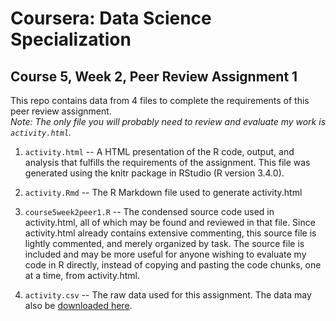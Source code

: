 # Coursera: Data Science Specialization
## Course 5, Week 2, Peer Review Assignment 1

This repo contains data from 4 files to complete the requirements of this peer review assignment.  
*Note: The only file you will probably need to review and evaluate my work is `activity.html`.* 

1. `activity.html`  -- A HTML presentation of the R code, output, and analysis that fulfills the requirements of the assignment. This file was generated using the knitr package in RStudio (R version 3.4.0). 

2. `activity.Rmd` -- The R Markdown file used to generate activity.html

2. `course5week2peer1.R` -- The condensed source code used in activity.html, all of which may be found and reviewed in that file. Since activity.html already contains extensive commenting, this source file is lightly commented, and merely organized by task. The source file is included and may be more useful for anyone wishing to evaluate my code in R directly, instead of copying and pasting the code chunks, one at a time, from activity.html.

3. `activity.csv` -- The raw data used for this assignment. The data may also be [downloaded here](https://d396qusza40orc.cloudfront.net/repdata%2Fdata%2Factivity.zip).

